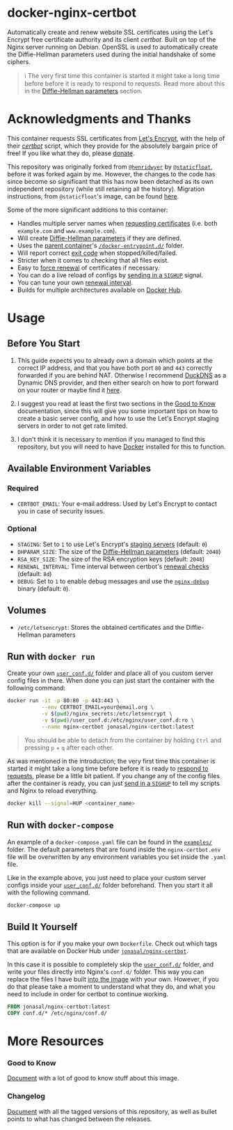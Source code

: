 # docker-nginx-certbot

Automatically create and renew website SSL certificates using the Let's Encrypt
free certificate authority and its client *certbot*. Built on top of the Nginx
server running on Debian. OpenSSL is used to automatically create the
Diffie-Hellman parameters used during the initial handshake of some ciphers.

> :information_source: The very first time this container is started it might
  take a long time before before it is ready to respond to requests. Read more
  about this in the [Diffie-Hellman parameters][diffie-hellman-parameters]
  section.



# Acknowledgments and Thanks

This container requests SSL certificates from [Let's Encrypt][1], with the help
of their [*certbot*][2] script, which they provide for the absolutely bargain
price of free! If you like what they do, please [donate][3].

This repository was originally forked from [`@henridwyer`][4] by
[`@staticfloat`][5], before it was forked again by me. However, the changes to
the code has since become so significant that this has now been detached as its
own independent repository (while still retaining all the history). Migration
instructions, from `@staticfloat`'s image, can be found
[here][help-migrating-from-staticfloats-image].

Some of the more significant additions to this container:

- Handles multiple server names when
  [requesting certificates][how-the-script-add-domain-names-to-certificate-requests]
  (i.e. both `example.com` and `www.example.com`).
- Will create [Diffie-Hellman parameters][diffie-hellman-parameters] if they
  are defined.
- Uses the [parent container][9]'s [`/docker-entrypoint.d/`][7] folder.
- Will report correct [exit code][6] when stopped/killed/failed.
- Stricter when it comes to checking that all files exist.
- Easy to [force renewal][manualforce-renewal] of certificates if necessary.
- You can do a live reload of configs by
  [sending in a `SIGHUP`][manualforce-renewal] signal.
- You can tune your own [renewal interval][renewal-check-interval].
- Builds for multiple architectures available on [Docker Hub][8].



# Usage

## Before You Start
1. This guide expects you to already own a domain which points at the correct
   IP address, and that you have both port `80` and `443` correctly forwarded if
   you are behind NAT. Otherwise I recommend [DuckDNS][12] as a Dynamic DNS
   provider, and then either search on how to port forward on your router or
   maybe find it [here][13].

2. I suggest you read at least the first two sections in the
   [Good to Know][good-to-know] documentation, since this will give you some
   important tips on how to create a basic server config, and how to use
   the Let's Encrypt staging servers in order to not get rate limited.

3. I don't think it is necessary to mention if you managed to find this
   repository, but you will need to have [Docker][11] installed for this to
   function.


## Available Environment Variables

### Required
- `CERTBOT_EMAIL`: Your e-mail address. Used by Let's Encrypt to contact you in
                   case of security issues.

### Optional
- `STAGING`: Set to `1` to use Let's Encrypt's
             [staging servers][initial-testing] (default: `0`)
- `DHPARAM_SIZE`: The size of the
                  [Diffie-Hellman parameters][diffie-hellman-parameters]
                  (default: `2048`)
- `RSA_KEY_SIZE`: The size of the RSA encryption keys (default: `2048`)
- `RENEWAL_INTERVAL`: Time interval between certbot's
                      [renewal checks][renewal-check-interval] (default: `8d`)
- `DEBUG`: Set to `1` to enable debug messages and use the [`nginx-debug`][10]
           binary (default: `0`).


## Volumes
- `/etc/letsencrypt`: Stores the obtained certificates and the Diffie-Hellman
                      parameters


## Run with `docker run`
Create your own [`user_conf.d/`][the-user_conf.d-folder] folder and place all
of you custom server config files in there. When done you can just start the
container with the following command:

```bash
docker run -it -p 80:80 -p 443:443 \
           --env CERTBOT_EMAIL=your@email.org \
           -v $(pwd)/nginx_secrets:/etc/letsencrypt \
           -v $(pwd)/user_conf.d:/etc/nginx/user_conf.d:ro \
           --name nginx-certbot jonasal/nginx-certbot:latest
```

> You should be able to detach from the container by holding `Ctrl` and pressing
  `p` + `q` after each other.

As was mentioned in the introduction; the very first time this container is
started it might take a long time before before it is ready to
[respond to requests][diffie-hellman-parameters], please be a little bit
patient. If you change any of the config files after the container is ready,
you can just [send in a `SIGHUP`][manualforce-renewal] to tell my scripts and
Nginx to reload everything.

```bash
docker kill --signal=HUP <container_name>
```


## Run with `docker-compose`
An example of a `docker-compose.yaml` file can be found in the
[`examples/`](./examples) folder. The default parameters that are found inside
the `nginx-certbot.env` file will be overwritten by any environment variables
you set inside the `.yaml` file.

Like in the example above, you just need to place your custom server configs
inside your [`user_conf.d/`][the-user_conf.d-folder] folder beforehand. Then
you start it all with the following command.

```bash
docker-compose up
```


## Build It Yourself
This option is for if you make your own `Dockerfile`. Check out which tags that
are available on Docker Hub under [`jonasal/nginx-certbot`][8].

In this case it is possible to completely skip the
[`user_conf.d/`][the-user_conf.d-folder] folder, and write your files directly
into Nginx's `conf.d/` folder. This way you can replace the files I have built
[into the image](./src/nginx_conf.d) with your own. However, if you do that
please take a moment to understand what they do, and what you need to include
in order for certbot to continue working.

```Dockerfile
FROM jonasal/nginx-certbot:latest
COPY conf.d/* /etc/nginx/conf.d/
```



# More Resources

### Good to Know
[Document][good-to-know] with a lot of good to know stuff about this image.

### Changelog
[Document][changelog] with all the tagged versions of this repository, as well as
bullet points to what has changed between the releases.






[good-to-know]: https://github.com/JonasAlfredsson/docker-nginx-certbot/tree/master/docs/good_to_know.md
[diffie-hellman-parameters]: https://github.com/JonasAlfredsson/docker-nginx-certbot/tree/master/docs/good_to_know.md#diffie-hellman-parameters
[help-migrating-from-staticfloats-image]: https://github.com/JonasAlfredsson/docker-nginx-certbot/tree/master/docs/good_to_know.md#help-migrating-from-staticfloats-image
[how-the-script-add-domain-names-to-certificate-requests]: https://github.com/JonasAlfredsson/docker-nginx-certbot/tree/master/docs/good_to_know.md#how-the-script-add-domain-names-to-certificate-requests
[manualforce-renewal]: https://github.com/JonasAlfredsson/docker-nginx-certbot/tree/master/docs/good_to_know.md#manualforce-renewal
[renewal-check-interval]: https://github.com/JonasAlfredsson/docker-nginx-certbot/tree/master/docs/good_to_know.md#renewal-check-interval
[initial-testing]: https://github.com/JonasAlfredsson/docker-nginx-certbot/tree/master/docs/good_to_know.md#initial-testing
[the-user_conf.d-folder]: https://github.com/JonasAlfredsson/docker-nginx-certbot/tree/master/docs/good_to_know.md#the-user_conf.d-folder
[changelog]: https://github.com/JonasAlfredsson/docker-nginx-certbot/tree/master/docs/changelog.md

[1]: https://letsencrypt.org/
[2]: https://github.com/certbot/certbot
[3]: https://letsencrypt.org/donate/
[4]: https://github.com/henridwyer/docker-letsencrypt-cron
[5]: https://github.com/staticfloat/docker-nginx-certbot
[6]: https://github.com/JonasAlfredsson/docker-nginx-certbot/commit/43dde6ec24f399fe49729b28ba4892665e3d7078
[7]: https://github.com/nginxinc/docker-nginx/tree/master/entrypoint
[8]: https://hub.docker.com/r/jonasal/nginx-certbot/tags?page=1&ordering=last_updated
[9]: https://github.com/nginxinc/docker-nginx
[10]: https://github.com/docker-library/docs/tree/master/nginx#running-nginx-in-debug-mode
[11]: https://docs.docker.com/engine/install/
[12]: https://www.duckdns.org/
[13]: https://portforward.com/router.htm
